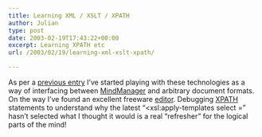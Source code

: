 ```yaml
---
title: Learning XML / XSLT / XPATH
author: Julian
type: post
date: 2003-02-19T17:43:22+00:00
excerpt: Learning XPATH etc
url: /2003/02/19/learning-xml-xslt-xpath/

---
```

As per a [previous entry][1] I&#8217;ve started playing with these technologies as a way of interfacing between [MindManager][2] and arbitrary document formats. On the way I&#8217;ve found an excellent freeware [editor][3]. Debugging [XPATH][4] statements to understand why the latest &#8220;<xsl:apply-templates select =&#8221; hasn&#8217;t selected what I thought it would is a real &#8220;refresher&#8221; for the logical parts of the mind!

 [1]: https://www.synesthesia.co.uk/blog/archives/creativity_tools/000147.php
 [2]: https://www.mindjet.co.uk/
 [3]: https://www.xmlcooktop.com/ "XML Cooktop"
 [4]: https://www.w3.org/TR/xpath